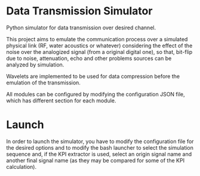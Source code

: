 # Data Transmission Simulator
Python simulator for data transmission over desired channel. 

This project aims to emulate the communication process over a simulated physical link (RF, water acoustics or whatever) considering the effect of the noise over the analogized signal (from a original digital one), so that, bit-flip due to noise, attenuation, echo and other problems sources can be analyzed by simulation.

Wavelets are implemented to be used for data compression before the emulation of the transmission. 

All modules can be configured by modifying the configuration JSON file, which has different section for each module.

# Launch
In order to launch the simulator, you have to modify the configuration file for the desired options and to modify the bash launcher to select the simulation sequence and, if the KPI extractor is used, select an origin signal name and another final signal name (as they may be compared for some of the KPI calculation).
